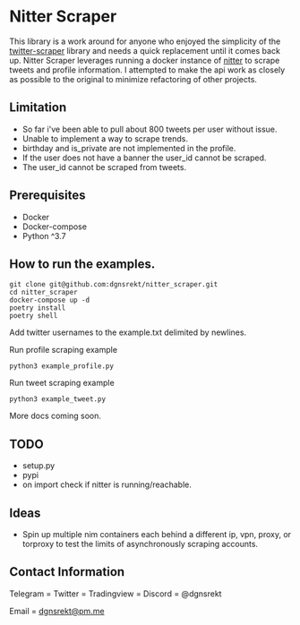 # Nitter Scraper

This library is a work around for anyone who enjoyed the simplicity of the [twitter-scraper](https://github.com/bisguzar/twitter-scraper/) library and needs a quick replacement until it comes back up.  Nitter Scraper leverages running a docker instance of [nitter](https://github.com/zedeus/nitter) to scrape tweets and profile information. I attempted to make the api work as closely as possible to the original to minimize refactoring of other projects.

## Limitation

* So far i've been able to pull about 800 tweets per user without issue.
* Unable to implement a way to scrape trends.
* birthday and is_private are not implemented in the profile.
* If the user does not have a banner the user_id cannot be scraped.
* The user_id cannot be scraped from tweets.

## Prerequisites

* Docker
* Docker-compose
* Python ^3.7

## How to run the examples.
```
git clone git@github.com:dgnsrekt/nitter_scraper.git
cd nitter_scraper
docker-compose up -d
poetry install
poetry shell
```
Add twitter usernames to the example.txt delimited by newlines.

Run profile scraping example
```
python3 example_profile.py
```
Run tweet scraping example
```
python3 example_tweet.py
```

More docs coming soon.

## TODO
* setup.py
* pypi
* on import check if nitter is running/reachable.

## Ideas
* Spin up multiple nim containers each behind a different ip, vpn, proxy, or torproxy to test the limits of asynchronously scraping accounts.

## Contact Information
Telegram = Twitter = Tradingview = Discord = @dgnsrekt

Email = dgnsrekt@pm.me
